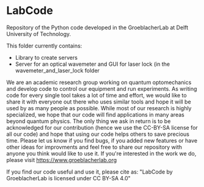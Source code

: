 # LabCode
Repository of the Python code developed in the GroeblacherLab at Delft University of Technology.

This folder currently contains:
  - Library to create servers
  - Server for an optical wavemeter and GUI for laser lock (in the wavemeter_and_laser_lock folder

We are an academic research group working on quantum optomechanics and develop code to control our equipment and run experiments. As writing code for every single tool takes a lot of time and effort, we would like to share it with everyone out there who uses similar tools and hope it will be used by as many people as possible. While most of our research is highly specialized, we hope that our code will find applications in many areas beyond quantum physics. The only thing we ask in return is to be acknowledged for our contribution (hence we use the CC-BY-SA license for all our code) and hope that using our code helps others to save precious time. Please let us know if you find bugs, if you added new features or have other ideas for improvments and feel free to share our repository with anyone you think would like to use it. If you're interested in the work we do, please visit https://www.groeblacherlab.org

 If you find our code useful and use it, please cite as: "LabCode by GroeblacherLab is licensed under CC BY-SA 4.0"
